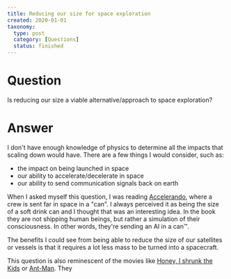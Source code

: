 ```yaml
---
title: Reducing our size for space exploration
created: 2020-01-01
taxonomy:
  type: post
  category: [Questions]
  status: finished
---
```


# Question
Is reducing our size a viable alternative/approach to space exploration?

# Answer
I don't have enough knowledge of physics to determine all the impacts that scaling down would have. There are a few things I would consider, such as:
* the impact on being launched in space
* our ability to accelerate/decelerate in space
* our ability to send communication signals back on earth

When I asked myself this question, I was reading [Accelerando](https://www.goodreads.com/book/show/17863.Accelerando), where a crew is sent far in space in a "can". I always perceived it as being the size of a soft drink can and I thought that was an interesting idea. In the book they are not shipping human beings, but rather a simulation of their consciousness. In other words, they're sending an AI in a can™.

The benefits I could see from being able to reduce the size of our satellites or vessels is that it requires a lot less mass to be turned into a spacecraft.

This question is also reminescent of the movies like [Honey, I shrunk the Kids](https://en.wikipedia.org/wiki/Honey,_I_Shrunk_the_Kids) or [Ant-Man](https://en.wikipedia.org/wiki/Ant-Man_(film)). They
